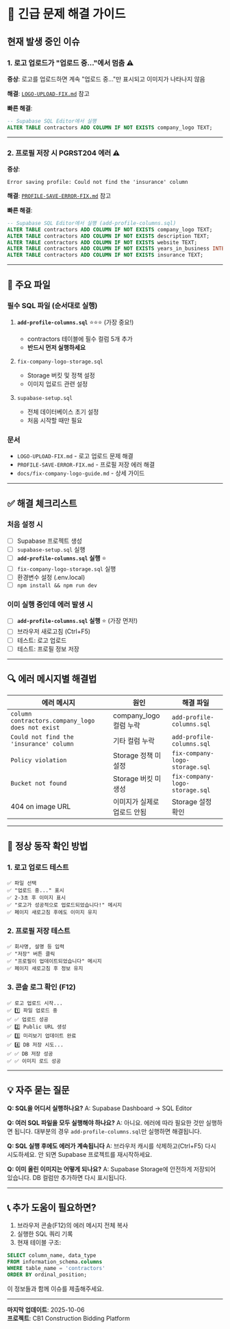 # 🚨 긴급 문제 해결 가이드

## 현재 발생 중인 이슈

### 1. 로고 업로드가 "업로드 중..."에서 멈춤 ⚠️
**증상**: 로고를 업로드하면 계속 "업로드 중..."만 표시되고 이미지가 나타나지 않음

**해결**: [`LOGO-UPLOAD-FIX.md`](./LOGO-UPLOAD-FIX.md) 참고

**빠른 해결**:
```sql
-- Supabase SQL Editor에서 실행
ALTER TABLE contractors ADD COLUMN IF NOT EXISTS company_logo TEXT;
```

---

### 2. 프로필 저장 시 PGRST204 에러 ⚠️
**증상**: 
```
Error saving profile: Could not find the 'insurance' column
```

**해결**: [`PROFILE-SAVE-ERROR-FIX.md`](./PROFILE-SAVE-ERROR-FIX.md) 참고

**빠른 해결**:
```sql
-- Supabase SQL Editor에서 실행 (add-profile-columns.sql)
ALTER TABLE contractors ADD COLUMN IF NOT EXISTS company_logo TEXT;
ALTER TABLE contractors ADD COLUMN IF NOT EXISTS description TEXT;
ALTER TABLE contractors ADD COLUMN IF NOT EXISTS website TEXT;
ALTER TABLE contractors ADD COLUMN IF NOT EXISTS years_in_business INTEGER DEFAULT 0;
ALTER TABLE contractors ADD COLUMN IF NOT EXISTS insurance TEXT;
```

---

## 📁 주요 파일

### 필수 SQL 파일 (순서대로 실행)
1. **`add-profile-columns.sql`** ⭐⭐⭐ (가장 중요!)
   - contractors 테이블에 필수 컬럼 5개 추가
   - **반드시 먼저 실행하세요**

2. `fix-company-logo-storage.sql`
   - Storage 버킷 및 정책 설정
   - 이미지 업로드 관련 설정

3. `supabase-setup.sql`
   - 전체 데이터베이스 초기 설정
   - 처음 시작할 때만 필요

### 문서
- `LOGO-UPLOAD-FIX.md` - 로고 업로드 문제 해결
- `PROFILE-SAVE-ERROR-FIX.md` - 프로필 저장 에러 해결
- `docs/fix-company-logo-guide.md` - 상세 가이드

---

## ✅ 해결 체크리스트

### 처음 설정 시
- [ ] Supabase 프로젝트 생성
- [ ] `supabase-setup.sql` 실행
- [ ] **`add-profile-columns.sql` 실행** ⭐
- [ ] `fix-company-logo-storage.sql` 실행
- [ ] 환경변수 설정 (.env.local)
- [ ] `npm install && npm run dev`

### 이미 실행 중인데 에러 발생 시
- [ ] **`add-profile-columns.sql` 실행** ⭐ (가장 먼저!)
- [ ] 브라우저 새로고침 (Ctrl+F5)
- [ ] 테스트: 로고 업로드
- [ ] 테스트: 프로필 정보 저장

---

## 🔍 에러 메시지별 해결법

| 에러 메시지 | 원인 | 해결 파일 |
|------------|------|----------|
| `column contractors.company_logo does not exist` | company_logo 컬럼 누락 | `add-profile-columns.sql` |
| `Could not find the 'insurance' column` | 기타 컬럼 누락 | `add-profile-columns.sql` |
| `Policy violation` | Storage 정책 미설정 | `fix-company-logo-storage.sql` |
| `Bucket not found` | Storage 버킷 미생성 | `fix-company-logo-storage.sql` |
| 404 on image URL | 이미지가 실제로 업로드 안됨 | Storage 설정 확인 |

---

## 🚀 정상 동작 확인 방법

### 1. 로고 업로드 테스트
```
✅ 파일 선택
✅ "업로드 중..." 표시
✅ 2-3초 후 이미지 표시
✅ "로고가 성공적으로 업로드되었습니다!" 메시지
✅ 페이지 새로고침 후에도 이미지 유지
```

### 2. 프로필 저장 테스트
```
✅ 회사명, 설명 등 입력
✅ "저장" 버튼 클릭
✅ "프로필이 업데이트되었습니다" 메시지
✅ 페이지 새로고침 후 정보 유지
```

### 3. 콘솔 로그 확인 (F12)
```
✅ 로고 업로드 시작...
✅ 1️⃣ 파일 업로드 중
✅ ✅ 업로드 성공
✅ 2️⃣ Public URL 생성
✅ 3️⃣ 미리보기 업데이트 완료
✅ 4️⃣ DB 저장 시도...
✅ ✅ DB 저장 성공
✅ ✅ 이미지 로드 성공
```

---

## 💡 자주 묻는 질문

**Q: SQL을 어디서 실행하나요?**
A: Supabase Dashboard → SQL Editor

**Q: 여러 SQL 파일을 모두 실행해야 하나요?**
A: 아니요. 에러에 따라 필요한 것만 실행하면 됩니다. 대부분의 경우 `add-profile-columns.sql`만 실행하면 해결됩니다.

**Q: SQL 실행 후에도 에러가 계속됩니다**
A: 브라우저 캐시를 삭제하고(Ctrl+F5) 다시 시도하세요. 안 되면 Supabase 프로젝트를 재시작하세요.

**Q: 이미 올린 이미지는 어떻게 되나요?**
A: Supabase Storage에 안전하게 저장되어 있습니다. DB 컬럼만 추가하면 다시 표시됩니다.

---

## 📞 추가 도움이 필요하면?

1. 브라우저 콘솔(F12)의 에러 메시지 전체 복사
2. 실행한 SQL 쿼리 기록
3. 현재 테이블 구조:
```sql
SELECT column_name, data_type 
FROM information_schema.columns
WHERE table_name = 'contractors'
ORDER BY ordinal_position;
```

이 정보들과 함께 이슈를 제출해주세요.

---

**마지막 업데이트**: 2025-10-06  
**프로젝트**: CB1 Construction Bidding Platform
